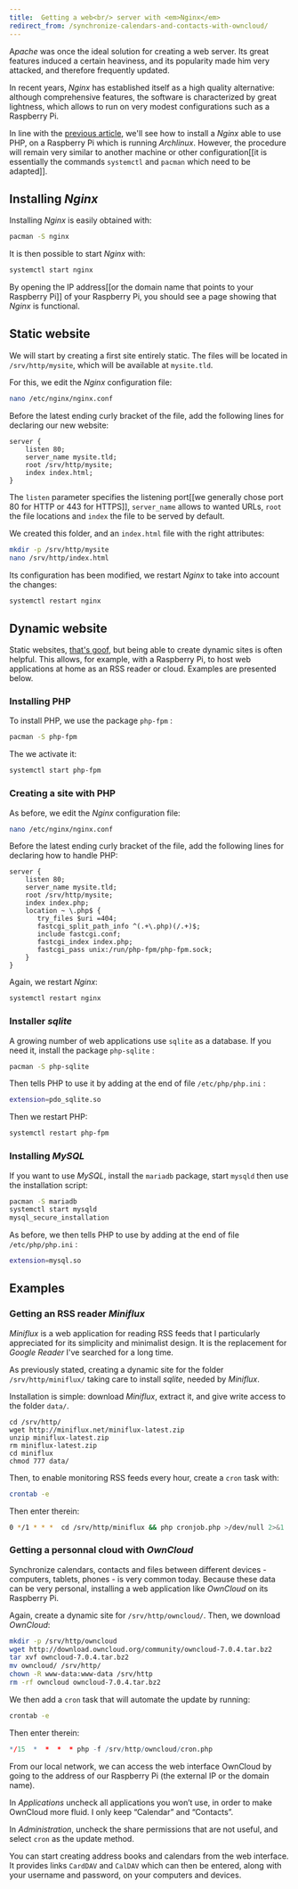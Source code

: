 ```yaml
---
title:  Getting a web<br/> server with <em>Nginx</em>
redirect_from: /synchronize-calendars-and-contacts-with-owncloud/
---
```


A<em>pache</em> was once the ideal solution for creating a web server. Its great features induced a certain heaviness, and its popularity made him very attacked, and therefore frequently updated.

In recent years, *Nginx* has established itself as a high quality alternative: although comprehensive features, the software is characterized by great lightness, which allows to run on very modest configurations such as a Raspberry Pi.

 In line with the [previous article]({{site.base}}/installing-archlinux-on-raspberry-pi/), we'll see how to install a *Nginx* able to use PHP, on a Raspberry Pi which is running *Archlinux*. However, the procedure will remain very similar to another machine or other configuration[[it is essentially the commands `systemctl` and `pacman` which need to be adapted]].

## Installing *Nginx*

Installing *Nginx* is easily obtained with:

```bash
pacman -S nginx
```

It is then possible to start *Nginx* with:

```bash
systemctl start nginx
```

By opening the IP address[[or the domain name that points to your Raspberry Pi]] of your Raspberry Pi, you should see a page showing that *Nginx* is functional.

## Static website

We will start by creating a first site entirely static. The files will be located in `/srv/http/mysite`, which will be available at `mysite.tld`. 

For this, we edit the *Nginx* configuration file: 

```bash
nano /etc/nginx/nginx.conf
```

Before the latest ending curly bracket of the file, add the following lines for declaring our new website:

```nginx
server {
    listen 80;
    server_name mysite.tld;
    root /srv/http/mysite;
    index index.html;
}
```

The `listen` parameter specifies the listening port[[we generally chose port 80 for HTTP or 443 for HTTPS]], `server_name` allows to wanted URLs, `root` the file locations and `index` the file to be served by default.

We created this folder, and an `index.html` file with the right attributes:

```bash
mkdir -p /srv/http/mysite
nano /srv/http/index.html
```

Its configuration has been modified, we restart *Nginx* to take into account the changes:

```bash
systemctl restart nginx
```


## Dynamic website

Static websites, [that's goof]({{site.base}}/static-website-with-jekyll/), but being able to create dynamic sites is often helpful. This allows, for example, with a Raspberry Pi, to host web applications at home as an RSS reader or cloud. Examples are presented below.

### Installing PHP

To install PHP, we use the package `php-fpm` :

```bash
pacman -S php-fpm
```

The we activate it:

```bash
systemctl start php-fpm
```



### Creating a site with PHP

As before, we edit the *Nginx* configuration file:

```bash
nano /etc/nginx/nginx.conf
```

Before the latest ending curly bracket of the file, add the following lines for declaring how to handle PHP:

```nginx
server {
    listen 80;
    server_name mysite.tld;
    root /srv/http/mysite;
    index index.php;
    location ~ \.php$ {
       try_files $uri =404;
       fastcgi_split_path_info ^(.+\.php)(/.+)$;
       include fastcgi.conf;
       fastcgi_index index.php;
       fastcgi_pass unix:/run/php-fpm/php-fpm.sock;
    }
}
```

Again, we restart *Nginx*:

```bash
systemctl restart nginx
```

### Installer *sqlite*

A growing number of web applications use `sqlite` as a database. If you need it, install the package `php-sqlite` :

```bash
pacman -S php-sqlite
```

Then tells PHP to use it by adding at the end of file `/etc/php/php.ini` :

```bash
extension=pdo_sqlite.so
```

Then we restart PHP:

```bash
systemctl restart php-fpm
```

### Installing *MySQL*

If you want to use *MySQL*, install the `mariadb` package, start `mysqld` then use the installation script:
```bash
pacman -S mariadb
systemctl start mysqld
mysql_secure_installation
```

As before, we then tells PHP to use by adding at the end of file `/etc/php/php.ini` :

```bash
extension=mysql.so
```



## Examples

### Getting an RSS reader *Miniflux*

*Miniflux* is a web application for reading RSS feeds that I particularly appreciated for its simplicity and minimalist design. It is the replacement for *Google Reader* I've searched for a long time.

As previously stated, creating a dynamic site for the folder `/srv/http/miniflux/` taking care to install *sqlite*, needed by *Miniflux*. 

Installation is simple: download *Miniflux*, extract it, and give write access to the folder `data/`.

```
cd /srv/http/
wget http://miniflux.net/miniflux-latest.zip
unzip miniflux-latest.zip
rm miniflux-latest.zip
cd miniflux
chmod 777 data/
```

Then, to enable monitoring RSS feeds every hour, create a `cron` task with:

```bash
crontab -e
```

Then enter therein:

```bash
0 */1 * * *  cd /srv/http/miniflux && php cronjob.php >/dev/null 2>&1
```


### Getting a personnal cloud with *OwnCloud*

Synchronize calendars, contacts and files between different devices - computers, tablets, phones - is very common today. Because these data can be very personal, installing a web application like *OwnCloud* on its Raspberry Pi.

Again, create a dynamic site for `/srv/http/owncloud/`. Then, we download *OwnCloud*:

```bash
mkdir -p /srv/http/owncloud
wget http://download.owncloud.org/community/owncloud-7.0.4.tar.bz2
tar xvf owncloud-7.0.4.tar.bz2
mv owncloud/ /srv/http/
chown -R www-data:www-data /srv/http
rm -rf owncloud owncloud-7.0.4.tar.bz2
```

We then add a `cron` task that will automate the update by running:

```bat
crontab -e
```

Then enter therein:

```r
*/15  *  *  *  * php -f /srv/http/owncloud/cron.php
```

From our local network, we can access the web interface OwnCloud by going to the address of our Raspberry Pi (the external IP or the domain name). 

In *Applications* uncheck all applications you won’t use, in order to make OwnCloud more fluid. I only keep “Calendar” and “Contacts”.

In *Administration*, uncheck the share permissions that are not useful, and select `cron` as the update method.

You can start creating address books and calendars from the web interface. It provides links `CardDAV` and `CalDAV` which can then be entered, along with your username and password, on your computers and devices.
